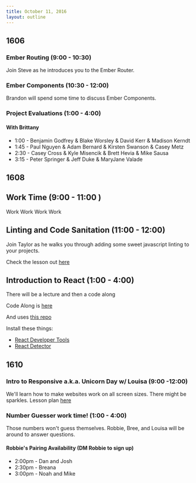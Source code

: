 ```yaml
---
title: October 11, 2016
layout: outline
---
```


## 1606

### Ember Routing (9:00 - 10:30)

Join Steve as he introduces you to the Ember Router.

### Ember Components (10:30 - 12:00)

Brandon will spend some time to discuss Ember Components.

### Project Evaluations (1:00 - 4:00)

#### With Brittany

* 1:00 - Benjamin Godfrey & Blake Worsley & David Kerr & Madison Kerndt
* 1:45 - Paul Nguyen & Adam Bernard & Kirsten Swanson & Casey Metz
* 2:30 - Casey Cross & Kyle Misencik & Brett Hevia & Mike Sausa
* 3:15 - Peter Springer & Jeff Duke & MaryJane Valade


## 1608

## Work Time (9:00 - 11:00 )

Work Work Work Work

## Linting and Code Sanitation (11:00 - 12:00)

Join Taylor as he walks you through adding some sweet javascript linting to your projects.

Check the lesson out [here](http://frontend.turing.io/lessons/linting-and-code-sanitation.html)

## Introduction to React (1:00 - 4:00)

There will be a lecture and then a code along

Code Along is [here](http://frontend.turing.io/lessons/react-in-theory.html)

And uses [this repo](https://github.com/martensonbj/react-in-theory)

Install these things:

- [React Developer Tools](https://chrome.google.com/webstore/detail/react-developer-tools/fmkadmapgofadopljbjfkapdkoienihi?hl=en-US)
- [React Detector](https://chrome.google.com/webstore/detail/react-detector/jaaklebbenondhkanegppccanebkdjlh?hl=en-US)

## 1610

### Intro to Responsive a.k.a. Unicorn Day w/ Louisa (9:00 -12:00)

We'll learn how to make websites work on all screen sizes. There might be sparkles. Lesson plan [here](https://github.com/turingschool-examples/intro-to-responsive)

### Number Guesser work time! (1:00 - 4:00)

Those numbers won't guess themselves. Robbie, Bree, and Louisa will be around to answer questions.

#### Robbie's Pairing Availability (DM Robbie to sign up)

* 2:00pm - Dan and Josh
* 2:30pm - Breana
* 3:00pm - Noah and Mike

